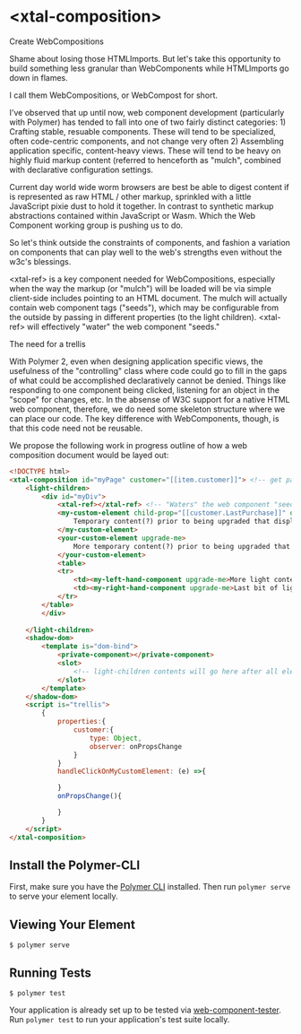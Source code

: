# \<xtal-composition\>

Create WebCompositions

Shame about losing those HTMLImports. But let's take this opportunity to build something less granular than WebComponents while HTMLImports go down in flames.

I call them WebCompositions, or WebCompost for short.

I've observed that up until now, web component development (particularly with Polymer) has tended to fall into one of two fairly distinct categories:  1)  Crafting stable, resuable components.  These will tend to be specialized, often code-centric components, and not change very often 2) Assembling application specific, content-heavy views. These will tend to be heavy on highly fluid markup content (referred to henceforth as "mulch", combined with declarative configuration settings.

Current day world wide worm browsers are best be able to digest content if is represented as raw HTML / other markup, sprinkled with a little JavaScript pixie dust to hold it together.  In contrast to synthetic markup abstractions contained within JavaScript or Wasm.  Which the Web Component working group is pushing us to do.

So let's think outside the constraints of components, and fashion a variation on components that can play well to the web's strengths even without the w3c's blessings.

\<xtal-ref\> is a key component needed for WebCompositions, especially when the way the markup (or "mulch") will be loaded will be via simple client-side includes pointing to an HTML document. The mulch will actually contain web component tags ("seeds"), which may be configurable from the outside by passing in different properties (to the light children).  \<xtal-ref\> will effectively "water" the web component "seeds."


The need for a trellis

With Polymer 2, even when designing application specific views, the usefulness of the "controlling" class where code could go to fill in the gaps of what could be accomplished declaratively cannot be denied.  Things like responding to one component being clicked, listening for an object in the "scope" for changes, etc.  In the absense of W3C support for a native HTML web component, therefore, we do need some skeleton structure where we can place our code.  The key difference with WebComponents, though, is that this code need not be reusable.

We propose the following work in progress outline of how a web composition document would be layed out:

```html
<!DOCTYPE html>
<xtal-composition id="myPage" customer="[[item.customer]]"> <!-- get passed properties from parent -->
    <light-children>
        <div id="myDiv"> 
            <xtal-ref></xtal-ref> <!-- "Waters" the web component "seeds" -->
            <my-custom-element child-prop="[[customer.LastPurchase]]" on-click="handleClickOnMyCustomElement" upgrade-me>
                Temporary content(?) prior to being upgraded that displays immediately
            </my-custom-element>
            <your-custom-element upgrade-me>
                More temporary content(?) prior to being upgraded that displays immediately
            </your-custom-element>
            <table>
            <tr>
                <td><my-left-hand-component upgrade-me>More light content</my-left-hand-component></td>
                <td><my-right-hand-component upgrade-me>Last bit of light content</my-right-hand-component></td>
            </tr>
        </table>
        </div>
        
    </light-children>
    <shadow-dom>
        <template is="dom-bind">
            <private-component></private-component>
            <slot>
                <!-- light-children contents will go here after all elements are upgraded (maybe?) -->
            </slot>
        </template>
    </shadow-dom>
    <script is="trellis">
        {
            properties:{
                customer:{
                    type: Object,
                    observer: onPropsChange
                }
            }
            handleClickOnMyCustomElement: (e) =>{

            }
            onPropsChange(){

            }
        }
    </script>
</xtal-composition>

```



## Install the Polymer-CLI

First, make sure you have the [Polymer CLI](https://www.npmjs.com/package/polymer-cli) installed. Then run `polymer serve` to serve your element locally.

## Viewing Your Element

```
$ polymer serve
```

## Running Tests

```
$ polymer test
```

Your application is already set up to be tested via [web-component-tester](https://github.com/Polymer/web-component-tester). Run `polymer test` to run your application's test suite locally.
